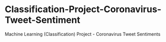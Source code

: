 # Classification-Project-Coronavirus-Tweet-Sentiment
Machine Learning (Classification) Project - Coronavirus Tweet Sentiments

